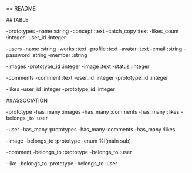== README

##TABLE

-prototypes
    -name           :string
    -concept        :text
    -catch_copy     :text
    -likes_count    :integer
    -user_id        :integer

-users
    -name       :string
    -works      :text
    -profile    :text
    -avatar     :text
    -email      :string
    -password   :string
    -member     :string

-images
    -prototype_id   :integer
    -image          :text
    -status         :integer

-comments
    -comment        :text
    -user_id        :integer
    -prototype_id   :integer

-likes
    -user_id            :integer
    -prototype_id       :integer


##ASSOCIATION

-prototype
    -has_many      :images
    -has_many      :comments
    -has_many      :likes
    -belongs _to   :user

-user
    -has_many   :prototypes
    -has_many   :comments
    -has_many   :likes

-image
    -belongs_to     :prototype
    -enum %i(main sub)

-comment
    -belongs_to     :prototype
    -belongs_to     :user

-like
    -belongs_to     :prototype
    -belongs_to     :user
